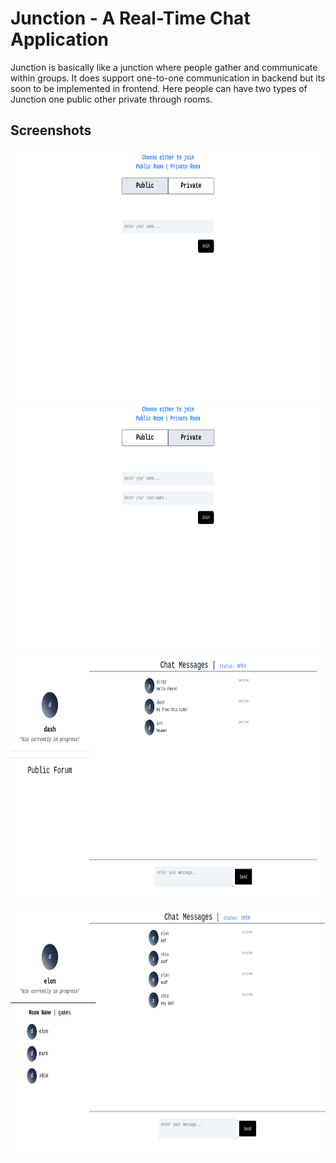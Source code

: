 
# Junction - A Real-Time Chat Application
Junction is basically like a junction where people gather and communicate within groups. It does support one-to-one communication in backend but its soon to be implemented in frontend. Here people can have two types of Junction one public other private through rooms. 

## Screenshots

<div align="center">
    <img src="assets/lobby1.png" alt="check_here" height="400" width="800" center>
    <br />
    <img src="assets/lobby2.png" alt="check_here" height="400" width="800" center>
    <br />
    <img src="assets/public.png" alt="check_here" height="400" width="800" center>
    <br />
    <img src="assets/room.png" alt="check_here" height="400" width="800" center>
</div>

